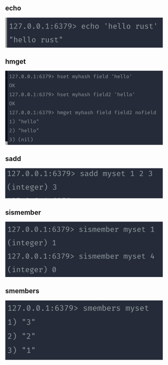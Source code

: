## echo

![](./pics/1.png)


## hmget

![](./pics/2.png)


## sadd

![](./pics/3.png)


## sismember

![](./pics/4.png)


## smembers

![](./pics/5.png)
